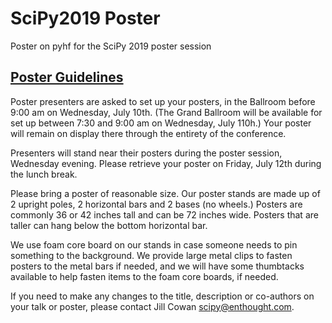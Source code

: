 # SciPy2019 Poster
Poster on pyhf for the SciPy 2019 poster session

## [Poster Guidelines](https://www.scipy2019.scipy.org/info-for-presenters)

Poster presenters are asked to set up your posters, in the Ballroom before 9:00 am on Wednesday, July 10th.
(The Grand Ballroom will be available for set up between 7:30 and 9:00 am on Wednesday, July 110h.)
Your poster will remain on display there through the entirety of the conference.

Presenters will stand near their posters during the poster session, Wednesday evening.
Please retrieve your poster on Friday, July 12th during the lunch break.

Please bring a poster of reasonable size.
Our poster stands are made up of 2 upright poles, 2 horizontal bars and 2 bases (no wheels.)
Posters are commonly 36 or 42 inches tall and can be 72 inches wide.
Posters that are taller can hang below the bottom horizontal bar.

We use foam core board on our stands in case someone needs to pin something to the background.
We provide large metal clips to fasten posters to the metal bars if needed, and we will have some thumbtacks available to help fasten items to the foam core boards, if needed.

If you need to make any changes to the title, description or co-authors on your talk or poster, please contact Jill Cowan scipy@enthought.com.
